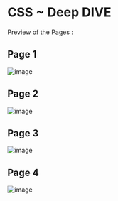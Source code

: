 # CSS ~ Deep DIVE
Preview of the Pages :  

## Page 1  

![image](https://user-images.githubusercontent.com/31111431/122618066-1b3e8800-d0ab-11eb-9843-0c49d86aad39.png)


## Page 2  

![image](https://user-images.githubusercontent.com/31111431/122617991-fb0ec900-d0aa-11eb-832f-86868d959f12.png)


## Page 3  

![image](https://user-images.githubusercontent.com/31111431/122617921-d581bf80-d0aa-11eb-8f38-7675364d9091.png)


## Page 4

![image](https://user-images.githubusercontent.com/31111431/122617875-b8e58780-d0aa-11eb-8b88-f67998854ce7.png)
